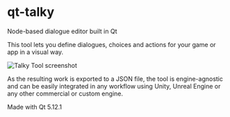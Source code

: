 # qt-talky
Node-based dialogue editor built in Qt

This tool lets you define dialogues, choices and actions for your game or app in a visual way. 

![Talky Tool screenshot](https://user-images.githubusercontent.com/4165016/60040013-56727000-96b8-11e9-9bae-4fccc0566c5e.png)

As the resulting work is exported to a JSON file, the tool is engine-agnostic and can be easily integrated in any workflow using Unity, Unreal Engine or any other commercial or custom engine.

Made with Qt 5.12.1
